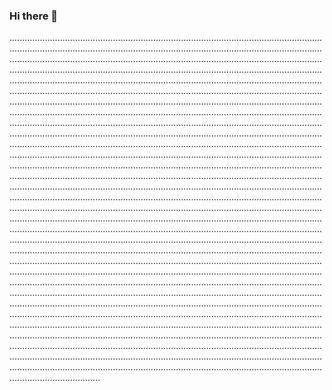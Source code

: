 ### Hi there 👋

....................................................................................................................................................................................................................................................................................................................................................................................................................................................................................................................................................................................................................................................................................................................................................................................................................................................................................................................................................................................................................................................................................................................................................................................................................................................................................................................................................................................................................................................................................................................................................................................................................................................................................................................................................................................................................................................................................................................................................................................................................................................................................................................................................................................................................................................................................................................................................................................................................................................................................................................................................................................................................................................................................................................................................................................................................................................................................................................................................................................................................................................................................................................................................................................................................................................................................................................................................................................................................................................................................................................................................................................................................................................................................................................................................................................................................................................................................................................................................................................................................................................................................................................................................................